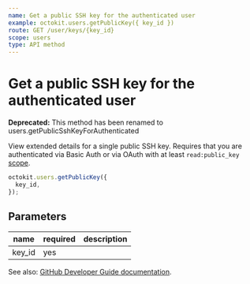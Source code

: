 ```yaml
---
name: Get a public SSH key for the authenticated user
example: octokit.users.getPublicKey({ key_id })
route: GET /user/keys/{key_id}
scope: users
type: API method
---
```


# Get a public SSH key for the authenticated user

**Deprecated:** This method has been renamed to users.getPublicSshKeyForAuthenticated

View extended details for a single public SSH key. Requires that you are authenticated via Basic Auth or via OAuth with at least `read:public_key` [scope](https://developer.github.com/apps/building-oauth-apps/understanding-scopes-for-oauth-apps/).

```js
octokit.users.getPublicKey({
  key_id,
});
```

## Parameters

<table>
  <thead>
    <tr>
      <th>name</th>
      <th>required</th>
      <th>description</th>
    </tr>
  </thead>
  <tbody>
    <tr><td>key_id</td><td>yes</td><td>

</td></tr>
  </tbody>
</table>

See also: [GitHub Developer Guide documentation](https://developer.github.com/v3/users/keys/#get-a-public-ssh-key-for-the-authenticated-user).
